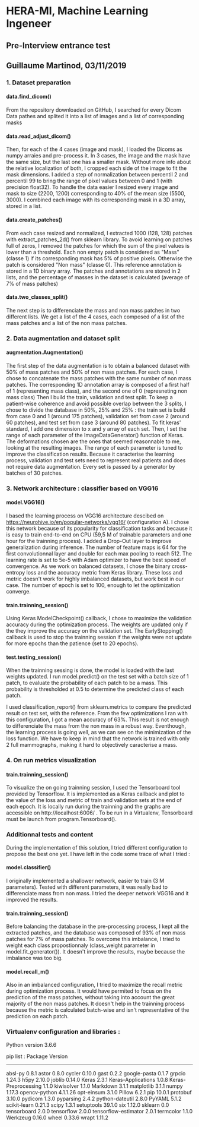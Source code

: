 # HERA-MI, Machine Learning Ingeneer
## Pre-Interview entrance test
## Guillaume Martinod, 03/11/2019

### 1. Dataset preparation

#### data.find_dicom()
From the repository downloaded on GitHub, I searched for every Dicom Data pathes and splited it into a list of images and a list of corresponding masks 

#### data.read_adjust_dicom()
Then, for each of the 4 cases (image and mask), I loaded the Dicoms as numpy arraies and pre-process it. In 3 cases, the image and the mask have the same size, but the last one has a smaller mask. Without more info about the relative localization of both, I cropped each side of the image to fit the mask dimensions.
I added a step of normalization between percentil 2 and percentil 99 to bring the range of pixel values between 0 and 1 (with precision float32). To handle the data easier I resized every image and mask to size (2200, 1200) corresponding to 40% of the mean size (5500, 3000).
I combined each image with its corresponding mask in a 3D array, stored in a list. 

#### data.create_patches()
From each case resized and normalized, I extracted 1000 (128, 128) patches with extract_patches_2d() from sklearn library. To avoid learning on patches full of zeros, I removed the patches for which the sum of the pixel values is lower than a threshold.
Each non empty patch is considered as "Mass" (classe 1) if its corresponding mask has 5% of positive pixels. Otherwise the patch is considered "Non mass" (classe 0). This reference annotation is stored in a 1D binary array.
The patches and annotations are stored in 2 lists, and the percentage of masses in the dataset is calculated (average of 7% of mass patches)

#### data.two_classes_split()
The next step is to differenciate the mass and non mass patches in two different lists. We get a list of the 4 cases, each composed of a list of the mass patches and a list of the non mass patches. 

### 2. Data augmentation and dataset split

#### augmentation.Augmentation()
The first step of the data augmentation is to obtain a balanced dataset with 50% of mass patches and 50% of non mass patches.
For each case, I chose to concatenate the mass patches with the same number of non mass patches. The corresponding 1D annotation array is composed of a first half of 1 (representing mass class), and the second one of 0 (represneting non mass class)
Then I build the train, validation and test split. To keep a patient-wise coherence and avoid possible overlap between the 3 splits, I chose to divide the database in 50%, 25% and 25% : the train set is build from case 0 and 1 (around 175 patches), validation set from case 2 (around 60 patches), and test set from case 3 (around 80 patches). To fit keras' standard, I add one dimension to x and y array of each set. 
Then, I set the range of each parameter of the ImageDataGenerator() function of Keras. The deformations chosen are the ones that seemed reasonnable to me, looking at the resulting images. The range of each parameter is tuned to improve the classification results. Because it caracterise the learning process, validation and test sets need to represent real patients and does not require data augmentation. 
Every set is passed by a generator by batches of 30 patches. 

### 3. Network architecture : classifier based on VGG16

#### model.VGG16()
I based the learning process on VGG16 architecture descibed on https://neurohive.io/en/popular-networks/vgg16/ (configuration A). I chose this network because of its popularity for classification tasks and because it is easy to train end-to-end on CPU (59,5 M of trainable parameters and one hour for the trainning process). I added a Drop-Out layer to improve generalization during inference. 
The number of feature maps is 64 for the first convolutionnal layer and double for each max pooling to reach 512. The learning rate is set to 5e-5 with Adam optimizer to have the best speed of convergence. As we work on balanced datasets, I chose the binary cross-entropy loss and the accuracy metric from Keras library. These loss and metric doesn't work for highly imbalanced datasets, but work best in our case. The number of epoch is set to 100, enough to let the optimization converge.

#### train.trainning_session()
Using Keras ModelCheckpoint() callback, I chose to maximize the validation accuracy during the optimization process. The weights are updated only if the they improve the accuracy on the validation set. 
The EarlyStopping() callback is used to stop the trainning session if the weights were not update for more epochs than the patience (set to 20 epochs).

#### test.testing_session()
When the trainning sessing is done, the model is loaded with the last weights updated. I run model.predict() on the test set with a batch size of 1 patch, to evaluate the probability of each patch to be a mass. This probability is thresholded at 0.5 to determine the predicted class of each patch. 

I used classification_report() from sklearn.metrics to compare the predicted result on test set, with the reference. From the few optimizations I ran with this configuration, I got a mean accuracy of 63%. This result is not enough to differenciate the mass from the non mass in a robust way. Eventhough, the learning process is going well, as we can see on the minimization of the loss function. We have to keep in mind that the network is trained with only 2 full mammographs, making it hard to objectively caracterise a mass. 

### 4. On run metrics visualization

#### train.trainning_session()
To visualize the on going trainning session, I used the Tensorboard tool provided by Tensorflow. It is implemented as a Keras callback and plot to the value of the loss and metric of train and validation sets at the end of each epoch. It is locally run during the trainning and the graphs are accessible on http://localhost:6006/ . To be run in a Virtualenv, Tensorboard must be launch from program.Tensorboard(). 

### Additionnal tests and content

During the implementation of this solution, I tried different configuration to propose the best one yet. I have left in the code some trace of what I tried : 

#### model.classifier()
I originally implemented a shallower network, easier to train (3 M parameters). Tested with different parameters, it was really bad to differenciate mass from non mass. I tried the deeper network VGG16 and it improved the results. 

#### train.trainning_session()
Before balancing the database in the pre-processing process, I kept all the extracted patches, and the database was composed of 93% of non mass patches for 7% of mass patches. To overcome this imbalance, I tried to weight each class propostionnaly (class_weight parameter in model.fit_generator()). It doesn't improve the results, maybe because the imbalance was too big. 

#### model.recall_m()
Also in an imbalanced configuration, I tried to maximize the recall metric during optimization process. It would have permited to focus on the prediction of the mass patches, without taking into account the great majority of the non mass patches. It doesn't help in the trainning process because the metric is calculated batch-wise and isn't representative of the prediction on each patch. 


### Virtualenv configuration and libraries : 

Python version 3.6.6

pip list : 
Package              Version
-------------------- --------
absl-py              0.8.1
astor                0.8.0
cycler               0.10.0
gast                 0.2.2
google-pasta         0.1.7
grpcio               1.24.3
h5py                 2.10.0
joblib               0.14.0
Keras                2.3.1
Keras-Applications   1.0.8
Keras-Preprocessing  1.1.0
kiwisolver           1.1.0
Markdown             3.1.1
matplotlib           3.1.1
numpy                1.17.3
opencv-python        4.1.1.26
opt-einsum           3.1.0
Pillow               6.2.1
pip                  10.0.1
protobuf             3.10.0
pydicom              1.3.0
pyparsing            2.4.2
python-dateutil      2.8.0
PyYAML               5.1.2
scikit-learn         0.21.3
scipy                1.3.1
setuptools           39.1.0
six                  1.12.0
sklearn              0.0
tensorboard          2.0.0
tensorflow           2.0.0
tensorflow-estimator 2.0.1
termcolor            1.1.0
Werkzeug             0.16.0
wheel                0.33.6
wrapt                1.11.2

